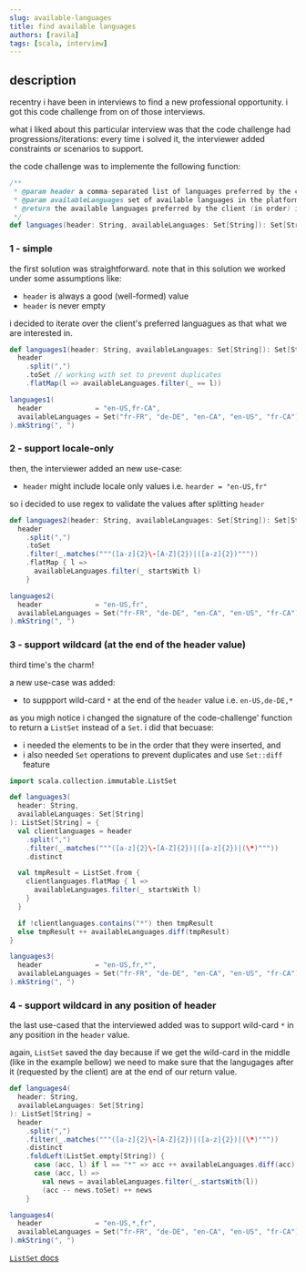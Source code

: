```yaml
---
slug: available-languages
title: find available languages
authors: [ravila]
tags: [scala, interview]
---
```


## description

recentry i have been in interviews to find a new professional opportunity.
i got this code challenge from on of those interviews.

what i liked about this particular interview was that the code challenge had progressions/iterations:
every time i solved it, the interviewer added constraints or scenarios to support.

the code challenge was to implemente the following function:

```scala
/**
 * @param header a comma-separated list of languages preferred by the client (in order) `en-US,fr-CA,de-DE`
 * @param availableLanguages set of available languages in the platform
 * @return the available languages preferred by the client (in order) in the platform
 */
def languages(header: String, availableLanguages: Set[String]): Set[String] = ???
```

<!--truncate-->

### 1 - simple

the first solution was straightforward.
note that in this solution we worked under some assumptions like:

- `header` is always a good (well-formed) value
- `header` is never empty

i decided to iterate over the client's preferred languagues as that what we are interested in.

```scala mdoc
def languages1(header: String, availableLanguages: Set[String]): Set[String] =
  header
    .split(",")
    .toSet // working with set to prevent duplicates
    .flatMap(l => availableLanguages.filter(_ == l))

languages1(
  header             = "en-US,fr-CA",
  availableLanguages = Set("fr-FR", "de-DE", "en-CA", "en-US", "fr-CA")
).mkString(", ")
```

### 2 - support locale-only

then, the interviewer added an new use-case:

- `header` might include locale only values i.e. `hearder = "en-US,fr"`

so i decided to use regex to validate the values after splitting `header`

```scala mdoc
def languages2(header: String, availableLanguages: Set[String]): Set[String] =
  header
    .split(",")
    .toSet
    .filter(_.matches("""([a-z]{2}\-[A-Z]{2})|([a-z]{2})"""))
    .flatMap { l =>
      availableLanguages.filter(_ startsWith l)
    }

languages2(
  header             = "en-US,fr",
  availableLanguages = Set("fr-FR", "de-DE", "en-CA", "en-US", "fr-CA")
).mkString(", ")
```

### 3 - support wildcard (at the end of the header value)

third time's the charm!

a new use-case was added:

- to suppport wild-card `*` at the end of the `header` value i.e. `en-US,de-DE,*`

as you migh notice i changed the signature of the code-challenge' function to return
a `ListSet` instead of a `Set`. i did that becuase:

- i needed the elements to be in the order that they were inserted, and
- i also needed `Set` operations to prevent duplicates and use `Set::diff` feature

```scala mdoc
import scala.collection.immutable.ListSet

def languages3(
  header: String,
  availableLanguages: Set[String]
): ListSet[String] = {
  val clientlanguages = header
    .split(",")
    .filter(_.matches("""([a-z]{2}\-[A-Z]{2})|([a-z]{2})|(\*)"""))
    .distinct

  val tmpResult = ListSet.from {
    clientlanguages.flatMap { l =>
      availableLanguages.filter(_ startsWith l)
    }
  }

  if !clientlanguages.contains("*") then tmpResult
  else tmpResult ++ availableLanguages.diff(tmpResult)
}

languages3(
  header             = "en-US,fr,*",
  availableLanguages = Set("fr-FR", "de-DE", "en-CA", "en-US", "fr-CA")
).mkString(", ")
```

### 4 - support wildcard in any position of header

the last use-cased that the interviewed added was to support wild-card `*` in any position in the `header` value.

again, `ListSet` saved the day because if we get the wild-card in the middle (like in the example bellow)
we need to make sure that the langugages after it (requested by the client) are at the end
of our return value.

```scala mdoc
def languages4(
  header: String,
  availableLanguages: Set[String]
): ListSet[String] =
  header
    .split(",")
    .filter(_.matches("""([a-z]{2}\-[A-Z]{2})|([a-z]{2})|(\*)"""))
    .distinct
    .foldLeft(ListSet.empty[String]) {
      case (acc, l) if l == "*" => acc ++ availableLanguages.diff(acc)
      case (acc, l) =>
        val news = availableLanguages.filter(_.startsWith(l))
        (acc -- news.toSet) ++ news
    }

languages4(
  header             = "en-US,*,fr",
  availableLanguages = Set("fr-FR", "de-DE", "en-CA", "en-US", "fr-CA")
).mkString(", ")
```

[`ListSet` docs](https://www.scala-lang.org/api/3.1.2/scala/collection/immutable/ListSet.html)
